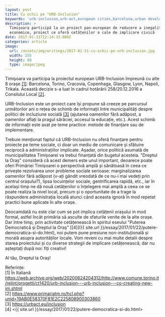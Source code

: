 ```yaml
---
layout: post
title: Cu ochii pe "URB-Inclusion"
keywords: 'urb-inclusion,urb-act,european cities,barcelona,urban development, urbanizare'
description: >
  Timișoara participă la un proiect pan-european de reducere a inegalităților
  economice, proiect ce oferă cetățenilor o cale de implicare civică
date: 2017-01-31T12:14:33.000Z
categories: article
image:
  url: /assets/img/writings/2017-01-31-cu-ochii-pe-urb-inclusion.jpg
  width: 255
  height: 89
  type: image/jpeg
---
```


Timișoara va participa la proiectul european URB-Inclusion împreună cu alte 8 orașe [[1]](https://web.archive.org/web/20200624204312/http://www.comune.torino.it/relint/progetti/ct1420/urb-inclusion---urb-inclusion---co-creating-new-im.shtml): Barcelona, Torino, Cracovia, Copenhaga, Glasgow, Lyon, Napoli, Trikala. Această decizie s-a luat în cadrul hotărârii 258/20.12.2016 a Consilului Local [[2]](https://www.primariatm.ro/hcl.php?unid=19AB0E58370F81E2C225808900303860).

URB-Inclusion este un proiect care își propune să creeze pe parcursul următorilor ani o rețea de schimb de informații între municipalități despre politici de incluziune socială [[3]](https://urbact.eu/inclusion) (ajutarea oamenilor fără adăpost, a oamenilor aflați la pragul sărăciei, accesul la educație, etc.). Acest schimb de informații este axat pe teme practice: metode de finanțare sau de implementare.

Trebuie menționat faptul că URB-Inclusion nu oferă finanțare pentru proiecte pe teme sociale, ci doar un mediu de comunicare și sfătuire reciprocă a administrațiilor implicate. Așadar, orice politică asumată de municipalitatea Timișoarei va trebui finanțată din bugetul acesteia. "Dreptul la Oraș" consideră că acest demers este unul important, deoarece poate oferi Primăriei Timișoarei o perspectivă amplă și sănătoasă în ceea ce privește rezolvarea unor probleme sociale serioase: marginalizarea oamenilor fără adăpost (v-ați gândit vreodată de ce nu-i mai vedeți prin centrul orașului?), lipsa locuințelor sociale, gentrificarea rapidă, etc., iar în același timp ne dă nouă cetățenilor o înțelegere mai amplă a ceea ce se poate realiza la nivel local, precum și o oportunitate de a trage la răspundere administrația locală atunci când aceasta ignoră în mod repetat practici bune aplicate în alte orașe.

Deocamdată nu este clar cum se pot implica cetățenii orașului in mod formal, astfel încât primăria să asculte de sfaturile venite de la alte orașe. Dar între timp, prin activitate cetățenească în spiritul eseului "Puterea Democratică și Dreptul la Oraș" [[4]]({{ site.url }}/essay/2017/01/22/putere-democratica-si-do.html), noi putem pune presiune non-instituțională și morală asupra autorităților locale. Vom reveni cu mai multe detalii despre starea proiectului și cu diverse strategii de implicare cetățenească; dar nu așteptați după noi: fiți creativi!

Al tău, Dreptul la Oraș!

Referințe:<br>
[1] În Italiană <https://web.archive.org/web/20200624204312/http://www.comune.torino.it/relint/progetti/ct1420/urb-inclusion---urb-inclusion---co-creating-new-im.shtml><br>
[2] <https://www.primariatm.ro/hcl.php?unid=19AB0E58370F81E2C225808900303860><br>
[3] <https://urbact.eu/inclusion><br>
[4] <{{ site.url }}/essay/2017/01/22/putere-democratica-si-do.html>
